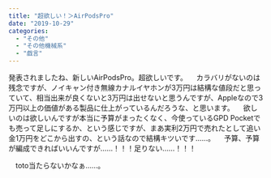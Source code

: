 ```yaml
---
title: "超欲しい！＞AirPodsPro"
date: "2019-10-29"
categories: 
  - "その他"
  - "その他機械系"
  - "戯言"
---
```


発表されましたね、新しいAirPodsPro。超欲しいです。 　カラバリがないのは残念ですが、ノイキャン付き無線カナルイヤホンが3万円は結構な値段だと思っていて、相当出来が良くないと3万円は出せないと思うんですが、Appleなので3万円以上の価値がある製品に仕上がっているんだろうな、と思います。 　欲しいのは欲しいんですが本当に予算がまったくなく、今使っているGPD Pocketでも売って足しにするか、という感じですが、まあ実利2万円で売れたとして追い金1万円をどこから出すの、という話なので結構キツいです……。 　予算、予算が編成できればいいんですが……！！！足りない……！！！

　toto当たらないかなぁ……。
